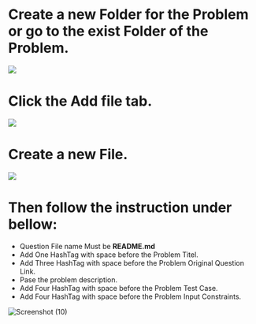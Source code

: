 # **Create a new Folder for the Problem or go to the exist Folder of the Problem.**
![](https://user-images.githubusercontent.com/56692841/220011379-668857a4-841b-41d7-8bef-cdc8795a8bbc.png)
# **Click the Add file tab.**
![](https://user-images.githubusercontent.com/56692841/220012213-ef489943-48b0-4b75-b1c6-fbfa1d09036a.png)
# **Create a new File.**
![](https://user-images.githubusercontent.com/56692841/220012403-2bd82b4f-63f8-4f2d-a020-ab448d6e7d99.png)

# Then follow the instruction under bellow:
* Question File name Must be **README.md**
* Add One HashTag with space before the Problem Titel.
* Add Three HashTag with space before the Problem Original Question Link.
* Pase the problem description.
* Add Four HashTag with space before the Problem Test Case.
* Add Four HashTag with space before the Problem Input Constraints.

![Screenshot (10)](https://user-images.githubusercontent.com/56692841/220013422-12a163f4-9c88-48cb-a13f-7ecff9f2ca2d.png)
